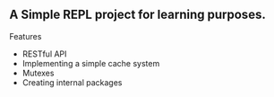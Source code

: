 ## A Simple REPL project for learning purposes.

Features
- RESTful API
- Implementing a simple cache system
- Mutexes
- Creating internal packages
